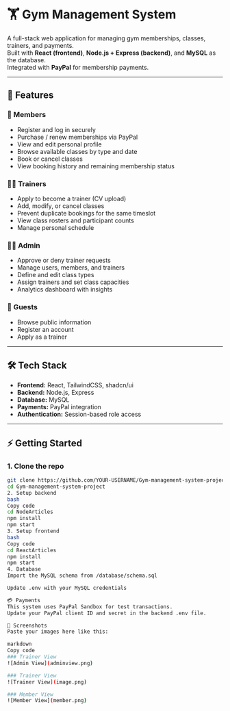 # 🏋️ Gym Management System

A full-stack web application for managing gym memberships, classes, trainers, and payments.  
Built with **React (frontend)**, **Node.js + Express (backend)**, and **MySQL** as the database.  
Integrated with **PayPal** for membership payments.

---

## 🚀 Features

### 👤 Members
- Register and log in securely  
- Purchase / renew memberships via PayPal  
- View and edit personal profile  
- Browse available classes by type and date  
- Book or cancel classes  
- View booking history and remaining membership status  

### 🧑‍🏫 Trainers
- Apply to become a trainer (CV upload)  
- Add, modify, or cancel classes  
- Prevent duplicate bookings for the same timeslot  
- View class rosters and participant counts  
- Manage personal schedule  

### 👨‍💼 Admin
- Approve or deny trainer requests  
- Manage users, members, and trainers  
- Define and edit class types  
- Assign trainers and set class capacities  
- Analytics dashboard with insights  

### 👥 Guests
- Browse public information  
- Register an account  
- Apply as a trainer  

---

## 🛠️ Tech Stack

- **Frontend:** React, TailwindCSS, shadcn/ui  
- **Backend:** Node.js, Express  
- **Database:** MySQL  
- **Payments:** PayPal integration  
- **Authentication:** Session-based role access  

---

## ⚡ Getting Started

### 1. Clone the repo
```bash
git clone https://github.com/YOUR-USERNAME/Gym-management-system-project.git
cd Gym-management-system-project
2. Setup backend
bash
Copy code
cd NodeArticles
npm install
npm start
3. Setup frontend
bash
Copy code
cd ReactArticles
npm install
npm start
4. Database
Import the MySQL schema from /database/schema.sql

Update .env with your MySQL credentials

💳 Payments
This system uses PayPal Sandbox for test transactions.
Update your PayPal client ID and secret in the backend .env file.

📸 Screenshots
Paste your images here like this:

markdown
Copy code
### Trainer View
![Admin View](adminview.png)

### Trainer View
![Trainer View](image.png)

### Member View
![Member View](member.png)

